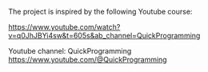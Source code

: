 The project is inspired by the following Youtube course:


https://www.youtube.com/watch?v=q0JhJBYi4sw&t=605s&ab_channel=QuickProgramming

Youtube channel: QuickProgramming
https://www.youtube.com/@QuickProgramming